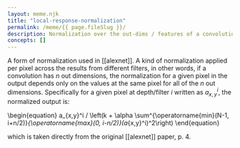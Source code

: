 ```yaml
---
layout: meme.njk
title: "local-response-normalization"
permalink: /meme/{{ page.fileSlug }}/
description: Normalization over the out-dims / features of a convolution used in alexnets
concepts: []
---
```


A form of normalization used in [[alexnet]]. A kind of normalization applied per pixel across the results from different filters, in other words, if a convolution has $n$ out dimensions, the normalization for a given pixel in the output depends only on the values at the same pixel for all of the $n$ out dimensions. Specifically for a given pixel at depth/filter $i$ written as $a_{x,y}^i$, the normalized output is:

\begin{equation}
a_{x,y}^i / \left(k + \alpha \sum^{\operatorname{min}(N-1, i+n/2)}_{\operatorname{max}(0, i-n/2)}(a_{x,y}^i)^2\right) 
\end{equation}

which is taken directly from the original [[alexnet]] paper, p. 4.
